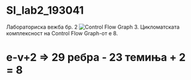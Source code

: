 # SI_lab2_193041
Лабораториска вежба бр. 2
![Control Flow Graph](https://user-images.githubusercontent.com/58647649/119895677-5a5f3a80-bf3e-11eb-9026-5a05427bd4a8.png)
3. Цикломатската комплексност на Control Flow Graph-от е 8. 
# e-v+2 => 29 ребра - 23 темиња + 2 = 8
